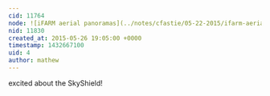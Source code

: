 ```yaml
---
cid: 11764
node: ![iFARM aerial panoramas](../notes/cfastie/05-22-2015/ifarm-aerial-panoramas)
nid: 11830
created_at: 2015-05-26 19:05:00 +0000
timestamp: 1432667100
uid: 4
author: mathew
---
```


excited about the SkyShield!